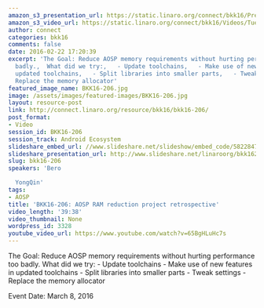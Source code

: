 ```yaml
---
amazon_s3_presentation_url: https://static.linaro.org/connect/bkk16/Presentations/Tuesday/BKK16-206.pdf
amazon_s3_video_url: https://static.linaro.org/connect/bkk16/Videos/Tuesday/BKK16-206%20AOSP%20RAM%20reduction%20project%20retrospective.mp4
author: connect
categories: bkk16
comments: false
date: 2016-02-22 17:20:39
excerpt: 'The Goal: Reduce AOSP memory requirements without hurting performance too
  badly.,  What did we try:,   - Update toolchains,   - Make use of new features in
  updated toolchains,   - Split libraries into smaller parts,   - Tweak settings,  -
  Replace the memory allocator'
featured_image_name: BKK16-206.jpg
image: /assets/images/featured-images/BKK16-206.jpg
layout: resource-post
link: http://connect.linaro.org/resource/bkk16/bkk16-206/
post_format:
- Video
session_id: BKK16-206
session_track: Android Ecosystem
slideshare_embed_url: //www.slideshare.net/slideshow/embed_code/58228470
slideshare_presentation_url: http://www.slideshare.net/linaroorg/bkk16206-aosp-ram-reduction-project-retrospective
slug: bkk16-206
speakers: 'Bero

  YongQin'
tags:
- AOSP
title: 'BKK16-206: AOSP RAM reduction project retrospective'
video_length: '39:38'
video_thumbnail: None
wordpress_id: 3328
youtube_video_url: https://www.youtube.com/watch?v=65BgHLuHc7s
---
```


The Goal: Reduce AOSP memory requirements without hurting performance too badly.  What did we try:   - Update toolchains   - Make use of new features in updated toolchains   - Split libraries into smaller parts   - Tweak settings   - Replace the memory allocator

Event Date: March 8, 2016